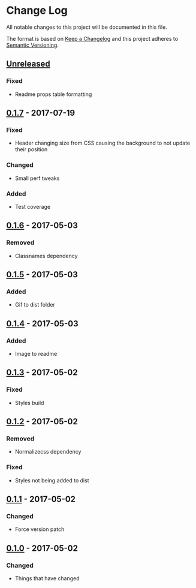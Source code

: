 # Change Log
All notable changes to this project will be documented in this file.

The format is based on [Keep a Changelog](http://keepachangelog.com/)
and this project adheres to [Semantic Versioning](http://semver.org/).

## [Unreleased][]
### Fixed
- Readme props table formatting

## [0.1.7][] - 2017-07-19
### Fixed
- Header changing size from CSS causing the background to not update their position

### Changed
- Small perf tweaks

### Added
- Test coverage

## [0.1.6][] - 2017-05-03
### Removed
- Classnames dependency

## [0.1.5][] - 2017-05-03
### Added
- Gif to dist folder

## [0.1.4][] - 2017-05-03
### Added
- Image to readme

## [0.1.3][] - 2017-05-02
### Fixed
- Styles build

## [0.1.2][] - 2017-05-02
### Removed
- Normalizecss dependency

### Fixed
- Styles not being added to dist

## [0.1.1][] - 2017-05-02
### Changed
- Force version patch

## [0.1.0][] - 2017-05-02
### Changed
- Things that have changed


[Unreleased]: https://github.com/madou/react-sticky-header/compare/v0.1.7...HEAD
[0.1.7]: https://github.com/madou/react-sticky-header/compare/v0.1.6...v0.1.7
[0.1.6]: https://github.com/madou/react-sticky-header/compare/v0.1.5...v0.1.6
[0.1.5]: https://github.com/madou/react-sticky-header/compare/v0.1.4...v0.1.5
[0.1.4]: https://github.com/madou/react-sticky-header/compare/v0.1.3...v0.1.4
[0.1.3]: https://github.com/madou/react-sticky-header/compare/v0.1.2...v0.1.3
[0.1.2]: https://github.com/madou/react-sticky-header/compare/v0.1.1...v0.1.2
[0.1.1]: https://github.com/madou/react-sticky-header/compare/v0.1.0...v0.1.1
[0.1.0]: https://github.com/madou/react-sticky-header/tree/v0.1.0
